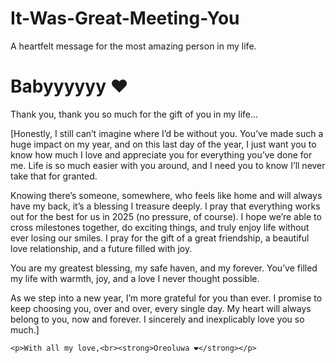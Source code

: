 # It-Was-Great-Meeting-You
A heartfelt message for the most amazing person in my life.
<!DOCTYPE html>
<h1>Babyyyyyy ❤️</h1>
    <p>Thank you, thank you so much for the gift of you in my life...</p>
    <p>[Honestly, I still can’t imagine where I’d be without you. You’ve made such a huge impact on my year, and on this last day of the year, I just want you to know how much I love and appreciate you for everything you’ve done for me. Life is so much easier with you around, and I need you to know I’ll never take that for granted.

Knowing there’s someone, somewhere, who feels like home and will always have my back, it’s a blessing I treasure deeply. I pray that everything works out for the best for us in 2025 (no pressure, of course). I hope we’re able to cross milestones together, do exciting things, and truly enjoy life without ever losing our smiles. I pray for the gift of a great friendship, a beautiful love relationship, and a future filled with joy.

You are my greatest blessing, my safe haven, and my forever. You’ve filled my life with warmth, joy, and a love I never thought possible.

As we step into a new year, I’m more grateful for you than ever. I promise to keep choosing you, over and over, every single day. My heart will always belong to you, now and forever. I sincerely and inexplicably love you so much.]</p>

    <p>With all my love,<br><strong>Oreoluwa ❤️</strong></p>
</body>
</html>
